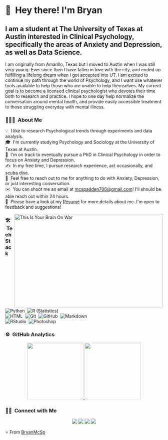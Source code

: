 # 👋 &nbsp;Hey there! I'm Bryan

## I am a student at The University of Texas at Austin interested in Clinical Psychology, specifically the areas of Anxiety and Depression, as well as Data Science. 

I am originally from Amarillo, Texas but I moved to Austin when I was still very young. Ever since then I have fallen in love with the city, and ended up fulfilling a lifelong dream when I got accepted into UT. I am excited to continue my path through the world of Psychology, and I want use whatever tools available to help those who are unable to help themselves. My current goal is to become a licensed clinical psychologist who devotes their time both to research and practice. I hope to one day help normalize the conversation around mental health, and provide easily accessible treatment to those struggling everyday with mental illness. 

### 👨🏻‍💻 &nbsp;About Me

💡 &nbsp;I like to research Psychological trends through experiments and data analysis.\
🎓 &nbsp;I'm currently studying Psychology and Sociology at the University of Texas at Austin.\
🌱 &nbsp;I'm on track to eventually pursue a PhD in Clinical Psychology in order to focus on Anxiety and Depression.\
✍️ &nbsp;In my free time, I pursue research experience, act occasionally, and scuba dive.\
💬 &nbsp;Feel free to reach out to me for anything to do with Anxiety, Depression, or just interesting conversation.\
✉️ &nbsp;You can shoot me an email at mcspadden706@gmail.com! I'll should be able reach out within 24 hours.\
📄 &nbsp;Please have a look at my [Résumé](https://drive.google.com/file/d/1H5j6G9moyJsu2_NZgwPk3Np1XwaK3Osb/view?usp=sharing) for more details about me. I'm open to feedback and suggestions!

<img alt="This Is Your Brain On War" src="https://taskandpurpose.com/app/uploads/2020/11/image-placeholder-title-295.gif" align="right" width ="475" height ="300"/>

### 🛠 &nbsp;Tech Stack

![Python](https://img.shields.io/badge/-Python-333333?style=flat&logo=python)&nbsp;
![R (Statistics)](https://img.shields.io/badge/-R-333333?style=flat&logo=R&logoColor=276DC3)\
![HTML](https://img.shields.io/badge/-HTML-333333?style=flat&logo=HTML5)&nbsp;
![Git](https://img.shields.io/badge/-Git-333333?style=flat&logo=git)&nbsp;
![GitHub](https://img.shields.io/badge/-GitHub-333333?style=flat&logo=github)&nbsp;
![Markdown](https://img.shields.io/badge/-Markdown-333333?style=flat&logo=markdown)\
![RStudio](https://img.shields.io/badge/-RStudio-333333?style=flat&logo=rstudio)&nbsp;
![Photoshop](https://img.shields.io/badge/-Photoshop-333333?style=flat&logo=adobe-photoshop)&nbsp;

### ⚙️ &nbsp;GitHub Analytics

<p align="center">
<a href="https://github.com/BryanMcSp">
  <img height="180em" src="https://github-readme-stats-eight-theta.vercel.app/api?username=BryanMcSp&show_icons=true&theme=vue-dark&include_all_commits=true&count_private=true" />
  <img height="180em" src="https://github-readme-stats-eight-theta.vercel.app/api/top-langs/?username=BryanMcSp&layout=compact&exclude_lang=java+r&theme=vue-dark" />
</a>
</p>

### 🤝🏻 &nbsp;Connect with Me

<p align="center">
<a href=https://www.linkedin.com/in/bryan-mcspadden-b91b63173/><img src="https://img.shields.io/badge/-BryanMcSpadden-0077B5?style=flat-square&logo=Linkedin&logoColor=white"/></a>
<a href="mailto:mcspadden706@gmail.com"><img src="https://img.shields.io/badge/-mcspadden706@gmail.com-D14836?style=flat-square&logo=Gmail&logoColor=white"/></a>
<a href="https://instagram.com/andrewbryanryan"><img src="https://img.shields.io/badge/-@andrewbryanryan-E4405F?style=flat-square&logo=Instagram&logoColor=white"/></a>
<a href="https://facebook.com/BryanMcSp"><img src="https://img.shields.io/badge/-@BryanMcSp-1877F2?style=flat-square&logo=Facebook&logoColor=white"/></a>


⭐️ From [BryanMcSp](https://github.com/BryanMcSp)

